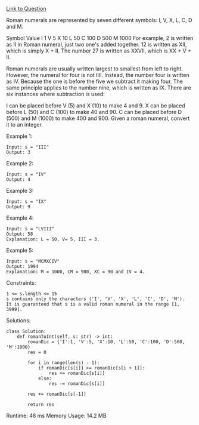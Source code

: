 [Link to Question](https://leetcode.com/explore/interview/card/top-interview-questions-easy/102/math/878/)




Roman numerals are represented by seven different symbols: I, V, X, L, C, D and M.

Symbol       Value
I             1
V             5
X             10
L             50
C             100
D             500
M             1000
For example, 2 is written as II in Roman numeral, just two one's added together. 12 is written as XII, which is simply X + II. The number 27 is written as XXVII, which is XX + V + II.

Roman numerals are usually written largest to smallest from left to right. However, the numeral for four is not IIII. Instead, the number four is written as IV. Because the one is before the five we subtract it making four. The same principle applies to the number nine, which is written as IX. There are six instances where subtraction is used:

I can be placed before V (5) and X (10) to make 4 and 9. 
X can be placed before L (50) and C (100) to make 40 and 90. 
C can be placed before D (500) and M (1000) to make 400 and 900.
Given a roman numeral, convert it to an integer.

 

Example 1:
```
Input: s = "III"
Output: 3
```
Example 2:
```
Input: s = "IV"
Output: 4
```
Example 3:
```
Input: s = "IX"
Output: 9
```
Example 4:
```
Input: s = "LVIII"
Output: 58
Explanation: L = 50, V= 5, III = 3.
```
Example 5:
```
Input: s = "MCMXCIV"
Output: 1994
Explanation: M = 1000, CM = 900, XC = 90 and IV = 4.
 ```

Constraints:
```
1 <= s.length <= 15
s contains only the characters ('I', 'V', 'X', 'L', 'C', 'D', 'M').
It is guaranteed that s is a valid roman numeral in the range [1, 3999].
```

Solutions:
```
class Solution:
    def romanToInt(self, s: str) -> int:
        romanDic = {'I':1, 'V':5, 'X':10, 'L':50, 'C':100, 'D':500, 'M':1000}
        res = 0
        
        for i in range(len(s) - 1):
            if romanDic[s[i]] >= romanDic[s[i + 1]]:
                res += romanDic[s[i]]
            else:
                res -= romanDic[s[i]]
                
        res += romanDic[s[-1]]
                
        return res

```

Runtime: 48 ms
Memory Usage: 14.2 MB